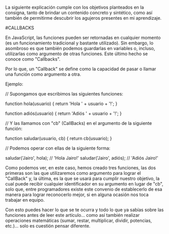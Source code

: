 La siguiente explicación cumple con los objetivos planteados en la consigna, tanto de brindar un contenido concreto y sintético, como así también de permitirme descubrir los agujeros presentes en mi aprendizaje.

#CALLBACKS

En JavaScript, las funciones pueden ser retornadas en cualquier momento (es un funcionamiento tradicional y bastante utilizado). Sin embargo, lo asombroso es que también podemos guardarlas en variables o, incluso, utilizarlas como argumento de otras funciones. Este último hecho se conoce como "Callbacks".

Por lo que, un "Callback" se define como la capacidad de pasar o llamar una función como argumento a otra.

Ejemplo:

// Supongamos que escribimos las siguientes funciones:

function hola(usuario) {
				return 'Hola ' + usuario + '!';
}


function adiós(usuario) {
				return 'Adiós ' + usuario + '!';
}

// Y las llamamos con "cb" (CallBacks) en el argumento de la siguiente función:

function saludar(usuario, cb) {
				return cb(usuario);
}

// Podemos operar con ellas de la siguiente forma:

saludar('Jairo', hola); // 'Hola Jairo!'
saludar('Jairo', adiós); // 'Adiós Jairo!'

Como podemos ver, en este caso, hemos creado tres funciones, las dos primeras son las que utilizaremos como argumento para lograr el "CallBack" y, la última, es la que se usará para cumplir nuestro objetivo, la cual puede recibir cualquier identificador en su argumento en lugar de "cb", solo que, entre programadores existe este convenio de establecerlo de esa manera para lograr reconocerlo mejor, si en alguna ocasión nos toca trabajar en equipo.

Con esto puedes hacer lo que se te ocurra y todo lo que ya sabías sobre las funciones antes de leer este artículo... como así también realizar operaciones matemáticas (sumar, restar, multiplicar, dividir, potencias, etc.)... solo es cuestión pensar diferente.